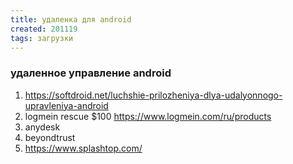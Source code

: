 ```yaml
---
title: удаленка для android
created: 201119
tags: загрузки
---
```

### удаленное управление android

1. <https://softdroid.net/luchshie-prilozheniya-dlya-udalyonnogo-upravleniya-android>
1. logmein rescue $100 <https://www.logmein.com/ru/products>
1. anydesk
1. beyondtrust
1. <https://www.splashtop.com/>
